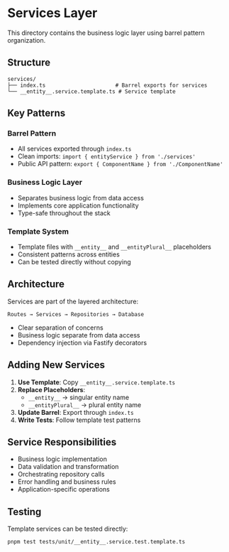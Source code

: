 # Services Layer

This directory contains the business logic layer using barrel pattern organization.

## Structure

```
services/
├── index.ts                      # Barrel exports for services
└── __entity__.service.template.ts # Service template
```

## Key Patterns

### Barrel Pattern

- All services exported through `index.ts`
- Clean imports: `import { entityService } from './services'`
- Public API pattern: `export { ComponentName } from './ComponentName'`

### Business Logic Layer

- Separates business logic from data access
- Implements core application functionality
- Type-safe throughout the stack

### Template System

- Template files with `__entity__` and `__entityPlural__` placeholders
- Consistent patterns across entities
- Can be tested directly without copying

## Architecture

Services are part of the layered architecture:

```
Routes → Services → Repositories → Database
```

- Clear separation of concerns
- Business logic separate from data access
- Dependency injection via Fastify decorators

## Adding New Services

1. **Use Template**: Copy `__entity__.service.template.ts`
2. **Replace Placeholders**:
   - `__entity__` → singular entity name
   - `__entityPlural__` → plural entity name
3. **Update Barrel**: Export through `index.ts`
4. **Write Tests**: Follow template test patterns

## Service Responsibilities

- Business logic implementation
- Data validation and transformation
- Orchestrating repository calls
- Error handling and business rules
- Application-specific operations

## Testing

Template services can be tested directly:

```bash
pnpm test tests/unit/__entity__.service.test.template.ts
```
